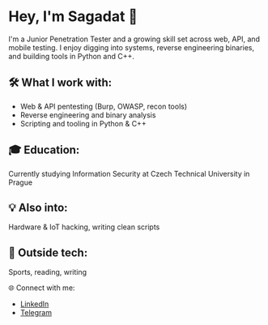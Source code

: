 # Hey, I'm Sagadat 👋

I'm a Junior Penetration Tester and a growing skill set across web, API, and mobile testing. I enjoy digging into systems, reverse engineering binaries, and building tools in Python and C++.

## 🛠️ What I work with:

- Web & API pentesting (Burp, OWASP, recon tools)
- Reverse engineering and binary analysis
- Scripting and tooling in Python & C++

## 🎓 Education:

Currently studying Information Security at Czech Technical University in Prague

## 💡 Also into:

Hardware & IoT hacking, writing clean scripts

## 🧘 Outside tech:

Sports, reading, writing

🌐 Connect with me:

- [LinkedIn](https://www.linkedin.com/in/sagadat-seitzhan/)
- [Telegram](https://t.me/kokpenbek)
